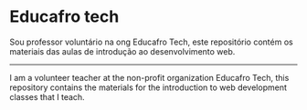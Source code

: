 # Educafro tech

Sou professor voluntário na ong Educafro Tech, este repositório contém os materiais das aulas de introdução ao desenvolvimento web.

***

I am a volunteer teacher at the non-profit organization Educafro Tech, this repository contains the materials for the introduction to web development classes that I teach.